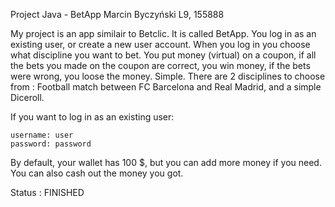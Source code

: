 Project Java - BetApp
Marcin Byczyński L9, 155888

My project is an app similair to Betclic. It is called BetApp. You log in as an existing user, or create a new user account. When you log in you choose what discipline you want to bet. You put money (virtual) on a coupon, if all the bets you made on the coupon are correct, you win money, if the bets were wrong, you loose the money. Simple. There are 2 disciplines to choose from : Football match between FC Barcelona and Real Madrid, and a simple Diceroll.

If you want to log in as an existing user:

    username: user
    password: password

By default, your wallet has 100 $, but you can add more money if you need. You can also cash out the money you got.

Status : FINISHED    
